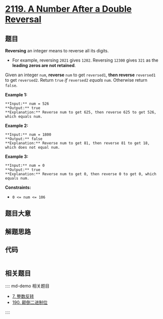 # [2119. A Number After a Double Reversal](https://leetcode.com/problems/a-number-after-a-double-reversal)

## 题目

**Reversing** an integer means to reverse all its digits.

  * For example, reversing `2021` gives `1202`. Reversing `12300` gives `321` as the **leading zeros are not retained**.

Given an integer `num`, **reverse** `num` to get `reversed1`, **then reverse**
`reversed1` to get `reversed2`. Return `true` _if_ `reversed2` _equals_ `num`.
Otherwise return `false`.



**Example 1:**

    
    
    **Input:** num = 526
    **Output:** true
    **Explanation:** Reverse num to get 625, then reverse 625 to get 526, which equals num.
    

**Example 2:**

    
    
    **Input:** num = 1800
    **Output:** false
    **Explanation:** Reverse num to get 81, then reverse 81 to get 18, which does not equal num.
    

**Example 3:**

    
    
    **Input:** num = 0
    **Output:** true
    **Explanation:** Reverse num to get 0, then reverse 0 to get 0, which equals num.
    



**Constraints:**

  * `0 <= num <= 106`


## 题目大意

## 解题思路

## 代码

```javascript

```

## 相关题目

:::: md-demo 相关题目
- [7. 整数反转](./0007.md)
- [190. 颠倒二进制位](https://leetcode.com/problems/reverse-bits)

::::
